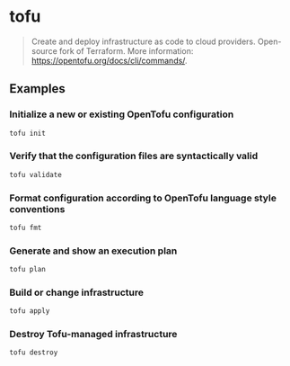 # tofu

> Create and deploy infrastructure as code to cloud providers. Open-source fork of Terraform. More information: <https://opentofu.org/docs/cli/commands/>.

## Examples

### Initialize a new or existing OpenTofu configuration

```bash
tofu init
```

### Verify that the configuration files are syntactically valid

```bash
tofu validate
```

### Format configuration according to OpenTofu language style conventions

```bash
tofu fmt
```

### Generate and show an execution plan

```bash
tofu plan
```

### Build or change infrastructure

```bash
tofu apply
```

### Destroy Tofu-managed infrastructure

```bash
tofu destroy
```
